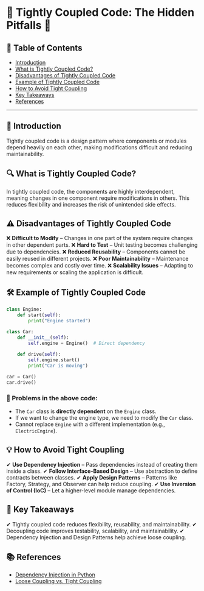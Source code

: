 # 🚨 Tightly Coupled Code: The Hidden Pitfalls 🚨

## 📑 Table of Contents
- [Introduction](#introduction)
- [What is Tightly Coupled Code?](#what-is-tightly-coupled-code)
- [Disadvantages of Tightly Coupled Code](#disadvantages-of-tightly-coupled-code)
- [Example of Tightly Coupled Code](#example-of-tightly-coupled-code)
- [How to Avoid Tight Coupling](#how-to-avoid-tight-coupling)
- [Key Takeaways](#key-takeaways)
- [References](#references)

---

## 📌 Introduction
Tightly coupled code is a design pattern where components or modules depend heavily on each other, making modifications difficult and reducing maintainability.

## 🔍 What is Tightly Coupled Code?
In tightly coupled code, the components are highly interdependent, meaning changes in one component require modifications in others. This reduces flexibility and increases the risk of unintended side effects.

## ⚠️ Disadvantages of Tightly Coupled Code
❌ **Difficult to Modify** – Changes in one part of the system require changes in other dependent parts.
❌ **Hard to Test** – Unit testing becomes challenging due to dependencies.
❌ **Reduced Reusability** – Components cannot be easily reused in different projects.
❌ **Poor Maintainability** – Maintenance becomes complex and costly over time.
❌ **Scalability Issues** – Adapting to new requirements or scaling the application is difficult.

## 🛠️ Example of Tightly Coupled Code
```python
class Engine:
    def start(self):
        print("Engine started")

class Car:
    def __init__(self):
        self.engine = Engine()  # Direct dependency
    
    def drive(self):
        self.engine.start()
        print("Car is moving")

car = Car()
car.drive()
```
### 🚨 Problems in the above code:
- The `Car` class is **directly dependent** on the `Engine` class.
- If we want to change the engine type, we need to modify the `Car` class.
- Cannot replace `Engine` with a different implementation (e.g., `ElectricEngine`).

## 💡 How to Avoid Tight Coupling
✔ **Use Dependency Injection** – Pass dependencies instead of creating them inside a class.
✔ **Follow Interface-Based Design** – Use abstraction to define contracts between classes.
✔ **Apply Design Patterns** – Patterns like Factory, Strategy, and Observer can help reduce coupling.
✔ **Use Inversion of Control (IoC)** – Let a higher-level module manage dependencies.

## 📌 Key Takeaways
✔ Tightly coupled code reduces flexibility, reusability, and maintainability.
✔ Decoupling code improves testability, scalability, and maintainability.
✔ Dependency Injection and Design Patterns help achieve loose coupling.

## 📚 References
- [Dependency Injection in Python](https://realpython.com/python-dependency-injection/)
- [Loose Coupling vs. Tight Coupling](https://www.geeksforgeeks.org/tight-coupling-vs-loose-coupling-in-java/)

